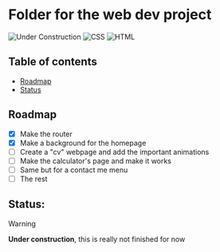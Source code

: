 # Folder for the web dev project

![Under Construction](https://img.shields.io/badge/Under%20Construction-red?style=flat)
![CSS](https://img.shields.io/badge/CSS-1572B6?logo=css3&logoColor=fff)
![HTML](https://img.shields.io/badge/HTML-%23E34F26.svg?logo=html5&logoColor=white)

## Table of contents
- [Roadmap](#Roadmap)
- [Status](#Status)

## Roadmap
- [x] Make the router
- [x] Make a background for the homepage 
- [ ] Create a "cv" webpage and add the important animations
- [ ] Make the calculator's page and make it works
- [ ] Same but for a contact me menu
- [ ] The rest

## **Status:**
> [!Warning]
> **Under construction**, this is really not finished for now

